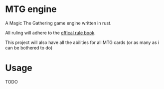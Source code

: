 # MTG engine

A Magic The Gathering game engine written in rust.

All ruling will adhere to the [offical rule book](https://media.wizards.com/2021/downloads/MagicCompRules%2020210712.pdf).

This project will also have all the abilities for all MTG cards (or as many as i can be bothered to do)


# Usage
TODO

